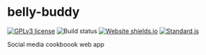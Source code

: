 # belly-buddy
[![GPLv3 license](https://img.shields.io/badge/License-GPLv3-blue.svg)](http://perso.crans.org/besson/LICENSE.html)
![Build status](https://github.com/nik27/belly-buddy/workflows/Project%20Build%20%26%20Firebase%20Deploy/badge.svg?branch=master)
[![Website shields.io](https://img.shields.io/website-up-down-green-red/http/shields.io.svg)](https://undergrad.nik27.io/)
[![Standard.js](https://img.shields.io/badge/Code%20style-standard-brightgreen)](https://standardjs.com/)

Social media cookboook web app


